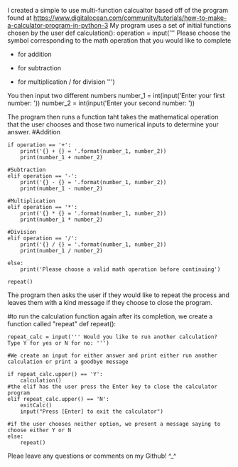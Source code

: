 I created a simple to use multi-function calcualtor based off of the program found at https://www.digitalocean.com/community/tutorials/how-to-make-a-calculator-program-in-python-3
My program uses a set of initial functions chosen by the user
def calculation():
    operation = input('''
Please choose the symbol corresponding to the math operation that you would like to complete
+ for addition
- for subtraction
* for multiplication
/ for division
''')

You then input two different numbers
    number_1 = int(input('Enter your first number: '))
    number_2 = int(input('Enter your second number: '))
    
The program then runs a function taht takes the mathematical operation that the user chooses and those two numerical inputs to determine your answer. 
#Addition

    if operation == '+':
        print('{} + {} = '.format(number_1, number_2))
        print(number_1 + number_2)

    #Subtraction
    elif operation == '-':
        print('{} - {} = '.format(number_1, number_2))
        print(number_1 - number_2)

    #Multiplication
    elif operation == '*':
        print('{} * {} = '.format(number_1, number_2))
        print(number_1 * number_2)

    #Division
    elif operation == '/':
        print('{} / {} = '.format(number_1, number_2))
        print(number_1 / number_2)

    else:
        print('Please choose a valid math operation before continuing')

    repeat()
    
 The program then asks the user if they would like to repeat the process and leaves them with a kind message if they choose to close the program. 

#to run the calculation function again after its completion, we create a function called "repeat"
def repeat():

    repeat_calc = input(''' Would you like to run another calculation? Type Y for yes or N for no: ''')

    #We create an input for either answer and print either run another calculation or print a goodbye message

    if repeat_calc.upper() == 'Y':
        calculation()
    #the elif has the user press the Enter key to close the calculator program
    elif repeat_calc.upper() == 'N':
        exitCalc()
        input("Press [Enter] to exit the calculator")

    #if the user chooses neither option, we present a message saying to choose either Y or N
    else:
        repeat()
        
   Pleae leave any questions or comments on my Github! ^_^
